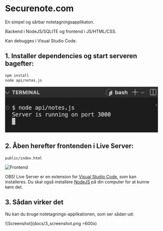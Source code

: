 # Securenote.com

En simpel og sårbar notetagningsapplikaton.

Backend i NodeJS/SQLITE og frontend i JS/HTML/CSS. 

Kan debugges i Visual Studio Code. 

## 1. Installer dependencies og start serveren bagefter:

```
npm install 
node api/notes.js
```

![Start server](docs/1_start_server.png)

## 2. Åben herefter frontenden i Live Server:

```public/index.html```

![Frontend](docs/2_start_frontend.png)

OBS! Live Server er en extension for [Visual Studio Code](https://marketplace.visualstudio.com/items?itemName=ritwickdey.LiveServer), som kan installeres. Du skal også installere [NodeJS](https://nodejs.org/en/download) på din computer for at kunne køre det. 

## 3. Sådan virker det
Nu kan du bruge notetagnings-applikationen, som ser sådan ud:

![Screenshot](docs/3_screenshot.png =600x)

